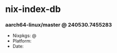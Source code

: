 # nix-index-db
### aarch64-linux/master @ 240530.7455283
- Nixpkgs: @[](https://github.com/NixOS/nixpkgs/commit/7455283f4bbd3953ee7838e876089ca2e6fcf48b)
- Platform: 
- Date: 

